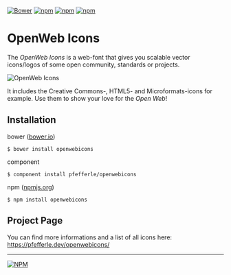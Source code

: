 [![Bower](https://img.shields.io/bower/v/openwebicons.svg?maxAge=2592000)](https://github.com/pfefferle/openwebicons) [![npm](https://img.shields.io/npm/v/openwebicons.svg?maxAge=2592000)](https://www.npmjs.com/package/openwebicons) [![npm](https://img.shields.io/npm/l/openwebicons.svg?maxAge=2592000)](https://www.npmjs.com/package/openwebicons) [![npm](https://img.shields.io/npm/dt/openwebicons.svg?maxAge=2592000)](https://www.npmjs.com/package/openwebicons)

# OpenWeb Icons

The *OpenWeb Icons* is a web-font that gives you scalable vector icons/logos of some open community, standards or projects.

![OpenWeb Icons](http://pfefferle.github.io/openwebicons/img/OpenWeb-Icons.jpg)

It includes the Creative Commons-, HTML5- and Microformats-icons for example. Use them to show your love for the *Open Web*!

## Installation

bower ([bower.io](http://bower.io/search/?q=openwebicons))

    $ bower install openwebicons

component

    $ component install pfefferle/openwebicons

npm ([npmjs.org](https://www.npmjs.org/package/openwebicons))

    $ npm install openwebicons

## Project Page

You can find more informations and a list of all icons here: https://pfefferle.dev/openwebicons/

---

[![NPM](https://nodei.co/npm/openwebicons.png?downloads=true&stars=true)](https://nodei.co/npm/openwebicons/)
